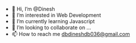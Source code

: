 - 👋 Hi, I’m @Dinesh
- 👀 I’m interested in Web Development
- 🌱 I’m currently learning Javascript
- 💞️ I’m looking to collaborate on ...
- 📫 How to reach me dbdineshdb036@gmail.com 

<!---
Dinesh-36/Dinesh-36 is a ✨ special ✨ repository because its `README.md` (this file) appears on your GitHub profile.
You can click the Preview link to take a look at your changes.
--->
